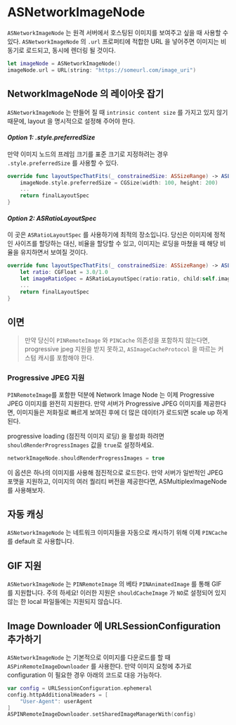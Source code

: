 # ASNetworkImageNode

`ASNetworkImageNode` 는 원격 서버에서 호스팅된 이미지를 보여주고 싶을 때 사용할 수 있다. `ASNetworkImageNode` 의 `.url`  프로퍼티에 적합한 URL 을 넣어주면 이미지는 비동기로 로드되고, 동시에 렌더링 될 것이다.

```swift
let imageNode = ASNetworkImageNode()
imageNode.url = URL(string: "https://someurl.com/image_uri")
```

## NetworkImageNode 의 레이아웃 잡기

`ASNetworkImageNode` 는 만들어 질 때 `intrinsic content size` 를 가지고 있지 않기 때문에, layout 을 명시적으로 설정해 주어야 한다.

#### _Option 1: .style.preferredSize_

만약 이미지 노드의 프레임 크기를 표준 크기로 지정하려는 경우 `.style.preferredSize` 를 사용할 수 있다.

```swift
override func layoutSpecThatFits(_ constrainedSize: ASSizeRange) -> ASLayoutSpec {
    imageNode.style.preferredSize = CGSize(width: 100, height: 200)
    ...
    return finalLayoutSpec
}
```

#### _Option 2: ASRatioLayoutSpec_

이 곳은 `ASRatioLayoutSpec` 를 사용하기에 최적의 장소입니다. 당신은 이미지에 정적인 사이즈를 할당하는 대신, 비율을 할당할 수 있고, 이미지는 로딩을 마쳤을 때 해당 비율을 유지하면서 보여질 것이다.

```swift
override func layoutSpecThatFits(_ constrainedSize: ASSizeRange) -> ASLayoutSpec {
    let ratio: CGFloat = 3.0/1.0
    let imageRatioSpec = ASRatioLayoutSpec(ratio:ratio, child:self.imageNode)
    ...
    return finalLayoutSpec
}
```

## 이면

> 만약 당신이 `PINRemoteImage` 와 `PINCache` 의존성을 포함하지 않는다면, progressive jpeg 지원을 받지 못하고, `ASImageCacheProtocol` 을 따르는 커스텀 캐시를 포함해야 한다.

### Progressive JPEG 지원

`PINRemoteImage`를 포함한 덕분에 Network Image Node 는 이제 Progressive JPEG 이미지를 완전히 지원한다. 만약 서버가 Progressive JPEG 이미지를 제공한다면, 이미지들은 저화질로 빠르게 보여진 후에 더 많은 데이터가 로드되면 scale up 하게 된다.

progressive loading \(점진적 이미지 로딩\) 을 활성화 하려면 `shouldRenderProgressImages` 값을 `true`로 설정하세요.

```swift
networkImageNode.shouldRenderProgressImages = true
```

이 옵션은 하나의 이미지를 사용해 점진적으로 로드한다. 만약 서버가 일반적인 JPEG 포맷을 지원하고, 이미지의 여러 퀄리티 버전을 제공한다면, ASMultiplexImageNode 를 사용해보자.

## 자동 캐싱

`ASNetworkImageNode` 는 네트워크 이미지들을 자동으로 캐시하기 위해 이제 `PINCache` 를 default 로 사용합니다.

## GIF 지원

`ASNetworkImageNode` 는 `PINRemoteImage` 의 베타 `PINAnimatedImage` 를 통해 GIF 를 지원합니다. 주의 하세요! 이러한 지원은 `shouldCacheImage` 가 `NO`로 설정되어 있지 않는 한 local 파일들에는 지원되지 않습니다.

## Image Downloader 에 URLSessionConfiguration 추가하기

`ASNetworkImageNode` 는 기본적으로 이미지를 다운로드를 할 때 `ASPinRemoteImageDownloader` 를 사용한다. 만약 이미지 요청에 추가로 configuration 이 필요한 경우 아래의 코드로 대응 가능하다.

```swift
var config = URLSessionConfiguration.ephemeral
config.httpAdditionalHeaders = [
    "User-Agent": userAgent
]
ASPINRemoteImageDownloader.setSharedImageManagerWith(config)
```

